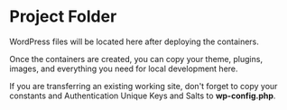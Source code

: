 # Project Folder
WordPress files will be located here after deploying the containers.

Once the containers are created, you can copy your theme, plugins, images, and everything you need for local development here.

If you are transferring an existing working site, don't forget to copy your constants and Authentication Unique Keys and Salts to **wp-config.php**.
